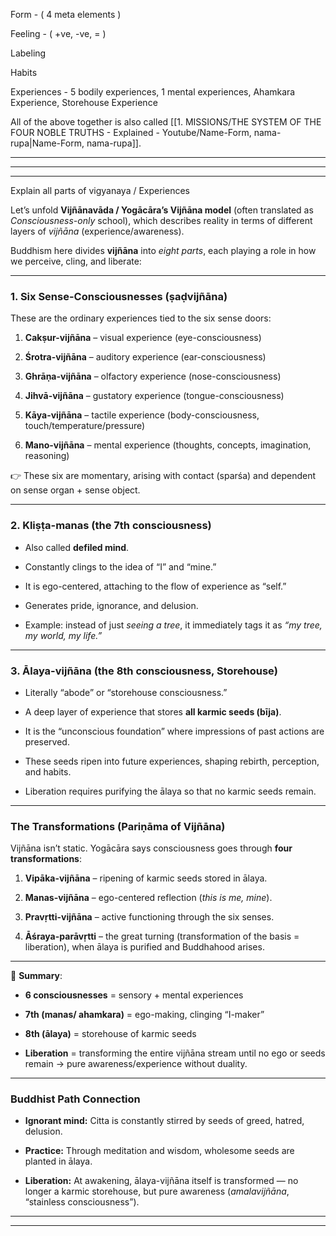 Form - (  4 meta elements )

Feeling - ( +ve, -ve, = )

Labeling

Habits

Experiences - 5 bodily experiences, 
            1  mental experiences, 
            Ahamkara Experience, 
            Storehouse Experience



 All of the above together is also called [[1. MISSIONS/THE SYSTEM OF THE FOUR NOBLE TRUTHS - Explained - Youtube/Name-Form, nama-rupa|Name-Form, nama-rupa]].
 
------------------
------------
------------

Explain all parts of vigyanaya / Experiences



Let’s unfold **Vijñānavāda / Yogācāra’s Vijñāna model** (often translated as _Consciousness-only_ school), which describes reality in terms of different layers of _vijñāna_ (experience/awareness).

Buddhism here divides **vijñāna** into _eight parts_, each playing a role in how we perceive, cling, and liberate:

---

### **1. Six Sense-Consciousnesses (ṣaḍvijñāna)**

These are the ordinary experiences tied to the six sense doors:

1. **Cakṣur-vijñāna** – visual experience (eye-consciousness)
    
2. **Śrotra-vijñāna** – auditory experience (ear-consciousness)
    
3. **Ghrāṇa-vijñāna** – olfactory experience (nose-consciousness)
    
4. **Jihvā-vijñāna** – gustatory experience (tongue-consciousness)
    
5. **Kāya-vijñāna** – tactile experience (body-consciousness, touch/temperature/pressure)
    
6. **Mano-vijñāna** – mental experience (thoughts, concepts, imagination, reasoning)
    

👉 These six are momentary, arising with contact (sparśa) and dependent on sense organ + sense object.

---

### **2. Kliṣṭa-manas (the 7th consciousness)**

- Also called **defiled mind**.
    
- Constantly clings to the idea of “I” and “mine.”
    
- It is ego-centered, attaching to the flow of experience as “self.”
    
- Generates pride, ignorance, and delusion.
    
- Example: instead of just _seeing a tree_, it immediately tags it as _“my tree, my world, my life.”_
    

---

### **3. Ālaya-vijñāna (the 8th consciousness, Storehouse)**

- Literally “abode” or “storehouse consciousness.”
    
- A deep layer of experience that stores **all karmic seeds (bīja)**.
    
- It is the “unconscious foundation” where impressions of past actions are preserved.
    
- These seeds ripen into future experiences, shaping rebirth, perception, and habits.
    
- Liberation requires purifying the ālaya so that no karmic seeds remain.
    

---

### **The Transformations (Pariṇāma of Vijñāna)**

Vijñāna isn’t static. Yogācāra says consciousness goes through **four transformations**:

1. **Vipāka-vijñāna** – ripening of karmic seeds stored in ālaya.
    
2. **Manas-vijñāna** – ego-centered reflection (_this is me, mine_).
    
3. **Pravṛtti-vijñāna** – active functioning through the six senses.
    
4. **Āśraya-parāvṛtti** – the great turning (transformation of the basis = liberation), when ālaya is purified and Buddhahood arises.
    

---

🌼 **Summary**:

- **6 consciousnesses** = sensory + mental experiences
    
- **7th (manas/ ahamkara)** = ego-making, clinging “I-maker”
    
- **8th (ālaya)** = storehouse of karmic seeds
    
- **Liberation** = transforming the entire vijñāna stream until no ego or seeds remain → pure awareness/experience without duality.



----------


### **Buddhist Path Connection**

- **Ignorant mind:** Citta is constantly stirred by seeds of greed, hatred, delusion.
    
- **Practice:** Through meditation and wisdom, wholesome seeds are planted in ālaya.
    
- **Liberation:** At awakening, ālaya-vijñāna itself is transformed — no longer a karmic storehouse, but pure awareness (_amalavijñāna_, “stainless consciousness”).


---------------------

---------------
